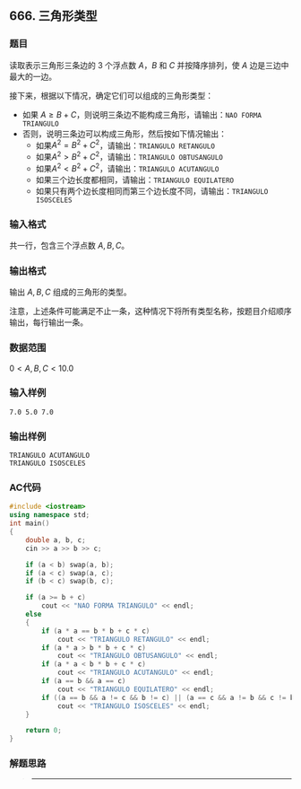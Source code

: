 ##  666. 三角形类型

### 题目

读取表示三角形三条边的 $3$ 个浮点数 $A， B$ 和 $C$ 并按降序排列，使 $A$ 边是三边中最大的一边。

接下来，根据以下情况，确定它们可以组成的三角形类型：

- 如果 $A≥B+C$，则说明三条边不能构成三角形，请输出：`NAO FORMA TRIANGULO`
- 否则，说明三条边可以构成三角形，然后按如下情况输出：
  - 如果$A^2=B^2+C^2$，请输出：`TRIANGULO RETANGULO`
  - 如果$A^2>B^2+C^2$，请输出：`TRIANGULO OBTUSANGULO`
  - 如果$A^2<B^2+C^2$，请输出：`TRIANGULO ACUTANGULO`
  - 如果三个边长度都相同，请输出：`TRIANGULO EQUILATERO`
  - 如果只有两个边长度相同而第三个边长度不同，请输出：`TRIANGULO ISOSCELES`

### 输入格式

共一行，包含三个浮点数 $A,B,C$。

### 输出格式

输出 $A,B,C$ 组成的三角形的类型。

注意，上述条件可能满足不止一条，这种情况下将所有类型名称，按题目介绍顺序输出，每行输出一条。

### 数据范围

$0<A,B,C<10.0$

### 输入样例

```
7.0 5.0 7.0
```

### 输出样例

```
TRIANGULO ACUTANGULO
TRIANGULO ISOSCELES
```

### AC代码

```c++
#include <iostream>
using namespace std;
int main()
{
    double a, b, c;
    cin >> a >> b >> c;

    if (a < b) swap(a, b);
    if (a < c) swap(a, c);
    if (b < c) swap(b, c);

    if (a >= b + c) 
        cout << "NAO FORMA TRIANGULO" << endl;
    else
    {
        if (a * a == b * b + c * c) 
            cout << "TRIANGULO RETANGULO" << endl;
        if (a * a > b * b + c * c)
            cout << "TRIANGULO OBTUSANGULO" << endl;
        if (a * a < b * b + c * c) 
            cout << "TRIANGULO ACUTANGULO" << endl;
        if (a == b && a == c) 
            cout << "TRIANGULO EQUILATERO" << endl;
        if ((a == b && a != c && b != c) || (a == c && a != b && c != b)|| (b == c && b != a && c != a)) 
            cout << "TRIANGULO ISOSCELES" << endl;
    }

    return 0;
}
```

### 解题思路

>****

